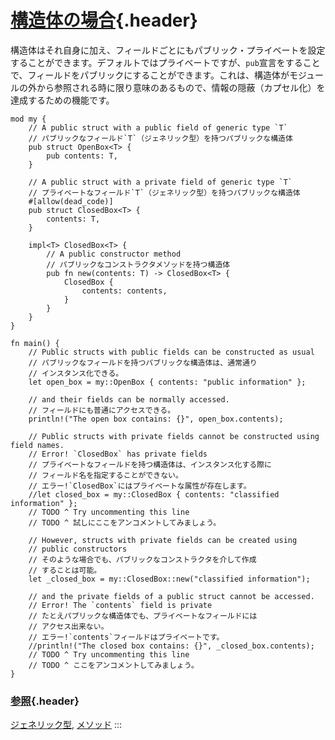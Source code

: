 # [構造体の場合](#構造体の場合){.header}

構造体はそれ自身に加え、フィールドごとにもパブリック・プライベートを設定することができます。デフォルトではプライベートですが、`pub`宣言をすることで、フィールドをパブリックにすることができます。これは、構造体がモジュールの外から参照される時に限り意味のあるもので、情報の隠蔽（カプセル化）を達成するための機能です。

    mod my {
        // A public struct with a public field of generic type `T`
        // パブリックなフィールド`T`（ジェネリック型）を持つパブリックな構造体
        pub struct OpenBox<T> {
            pub contents: T,
        }

        // A public struct with a private field of generic type `T`
        // プライベートなフィールド`T`（ジェネリック型）を持つパブリックな構造体
        #[allow(dead_code)]
        pub struct ClosedBox<T> {
            contents: T,
        }

        impl<T> ClosedBox<T> {
            // A public constructor method
            // パブリックなコンストラクタメソッドを持つ構造体
            pub fn new(contents: T) -> ClosedBox<T> {
                ClosedBox {
                    contents: contents,
                }
            }
        }
    }

    fn main() {
        // Public structs with public fields can be constructed as usual
        // パブリックなフィールドを持つパブリックな構造体は、通常通り
        // インスタンス化できる。
        let open_box = my::OpenBox { contents: "public information" };

        // and their fields can be normally accessed.
        // フィールドにも普通にアクセスできる。
        println!("The open box contains: {}", open_box.contents);

        // Public structs with private fields cannot be constructed using field names.
        // Error! `ClosedBox` has private fields
        // プライベートなフィールドを持つ構造体は、インスタンス化する際に
        // フィールド名を指定することができない。
        // エラー!`ClosedBox`にはプライベートな属性が存在します。
        //let closed_box = my::ClosedBox { contents: "classified information" };
        // TODO ^ Try uncommenting this line
        // TODO ^ 試しにここをアンコメントしてみましょう。

        // However, structs with private fields can be created using
        // public constructors
        // そのような場合でも、パブリックなコンストラクタを介して作成
        // することは可能。
        let _closed_box = my::ClosedBox::new("classified information");

        // and the private fields of a public struct cannot be accessed.
        // Error! The `contents` field is private
        // たとえパブリックな構造体でも、プライベートなフィールドには
        // アクセス出来ない。
        // エラー!`contents`フィールドはプライベートです。
        //println!("The closed box contains: {}", _closed_box.contents);
        // TODO ^ Try uncommenting this line
        // TODO ^ ここをアンコメントしてみましょう。
    }

### [参照](#参照){.header}

[ジェネリック型](../generics.html), [メソッド](../fn/methods.html)
:::


